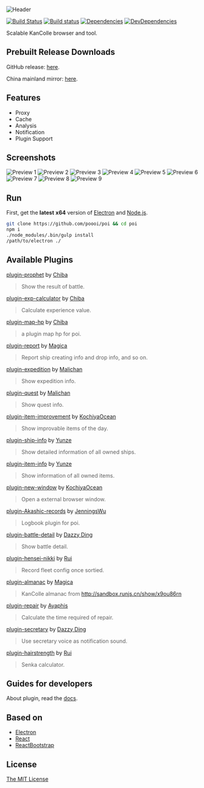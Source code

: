 ![Header](https://raw.githubusercontent.com/poooi/poi/master/assets/img/header.png)

[![Build Status](https://travis-ci.org/poooi/poi.svg?branch=master)](https://travis-ci.org/poooi/poi)
[![Build status](https://ci.appveyor.com/api/projects/status/bpa1dvvjt33xxx5n?svg=true)](https://ci.appveyor.com/project/magica/poi)
[![Dependencies](https://david-dm.org/poooi/poi.svg)](https://david-dm.org/poooi/poi)
[![DevDependencies](https://david-dm.org/poooi/poi/dev-status.svg)](https://david-dm.org/poooi/poi#info=devDependencies)

Scalable KanColle browser and tool.

## Prebuilt Release Downloads

GitHub release: [here](https://github.com/poooi/poi/releases).

China mainland mirror: [here](http://0u0.moe/poi).

## Features

+ Proxy
+ Cache
+ Analysis
+ Notification
+ Plugin Support

## Screenshots

![Preview 1](https://cloud.githubusercontent.com/assets/6753092/10863967/ebcc2b60-8018-11e5-9f74-9d0cf214fe49.png)
![Preview 2](https://cloud.githubusercontent.com/assets/6753092/10863968/ee4d8a96-8018-11e5-92ae-7f794864dca8.png)
![Preview 3](https://cloud.githubusercontent.com/assets/6753092/10863969/f0a49b2c-8018-11e5-9659-43f626c4691c.png)
![Preview 4](https://cloud.githubusercontent.com/assets/6753092/10863970/f19f7ec0-8018-11e5-99f8-8df3bced1616.png)
![Preview 5](https://cloud.githubusercontent.com/assets/6753092/10863971/f2a69114-8018-11e5-8b4e-3017472a24a4.png)
![Preview 6](https://cloud.githubusercontent.com/assets/6753092/10863972/f3c3a898-8018-11e5-9aa6-0049a879e0bc.png)
![Preview 7](https://cloud.githubusercontent.com/assets/6753092/10863973/f56bddb4-8018-11e5-82c1-4d1fc23779a8.png)
![Preview 8](https://cloud.githubusercontent.com/assets/6753092/10863975/f70264ae-8018-11e5-8b71-2fb9a78819d5.png)
![Preview 9](https://cloud.githubusercontent.com/assets/6753092/10863976/f8458094-8018-11e5-9164-c9127fee9257.png)

## Run

First, get the __latest__ __x64__ version of [Electron](https://github.com/atom/electron) and [Node.js](https://nodejs.org).

```bash
git clone https://github.com/poooi/poi && cd poi
npm i
./node_modules/.bin/gulp install
/path/to/electron ./
```

## Available Plugins
[plugin-prophet](https://github.com/poooi/plugin-prophet) by [Chiba](https://github.com/Chibaheit)
> Show the result of battle.

[plugin-exp-calculator](https://github.com/poooi/plugin-exp-calculator) by [Chiba](https://github.com/Chibaheit)
> Calculate experience value.

[plugin-map-hp](https://github.com/poooi/plugin-map-hp) by [Chiba](https://github.com/Chibaheit)
> a plugin map hp for poi.

[plugin-report](https://github.com/poooi/plugin-report) by [Magica](https://github.com/magicae)
> Report ship creating info and drop info, and so on.

[plugin-expedition](https://github.com/poooi/plugin-expedition) by [Malichan](https://github.com/malichan)
> Show expedition info.

[plugin-quest](https://github.com/poooi/plugin-quest) by [Malichan](https://github.com/malichan)
> Show quest info.

[plugin-item-improvement](https://github.com/poooi/plugin-item-improvement) by [KochiyaOcean](https://github.com/KochiyaOcean)
> Show improvable items of the day.

[plugin-ship-info](https://github.com/poooi/plugin-ship-info) by [Yunze](https://github.com/myzwillmake)
> Show detailed information of all owned ships.

[plugin-item-info](https://github.com/poooi/plugin-item-info) by [Yunze](https://github.com/myzwillmake)
> Show information of all owned items.

[plugin-new-window](https://github.com/poooi/plugin-new-window) by [KochiyaOcean](https://github.com/KochiyaOcean)
> Open a external browser window.

[plugin-Akashic-records](https://github.com/poooi/plugin-Akashic-records) by [JenningsWu](https://github.com/JenningsWu)
> Logbook plugin for poi.

[plugin-battle-detail](https://github.com/poooi/plugin-battle-detail) by [Dazzy Ding](https://github.com/yukixz)
> Show battle detail.

[plugin-hensei-nikki](https://github.com/poooi/plugin-hensei-nikki.git) by [Rui](https://github.com/ruiii)
> Record fleet config once sortied.

[plugin-almanac](https://github.com/poooi/plugin-almanac) by [Magica](https://github.com/magicae)
> KanColle almanac from http://sandbox.runjs.cn/show/x9ou86rn

[plugin-repair](https://github.com/Ayaphis/plugin-repair) by [Ayaphis](https://github.com/Ayaphis)
> Calculate the time required of repair.

[plugin-secretary](https://github.com/dazzyd/poi-secretary) by [Dazzy Ding](https://github.com/dazzyd)
> Use secretary voice as notification sound.

[plugin-hairstrength](https://github.com/ruiii/plugin-hairstrength.git) by [Rui](https://github.com/ruiii)
> Senka calculator.

## Guides for developers

About plugin, read the [docs](https://github.com/poooi/poi/tree/master/docs).

## Based on

+ [Electron](https://github.com/atom/electron)
+ [React](https://github.com/facebook/react)
+ [ReactBootstrap](https://github.com/react-bootstrap/react-bootstrap/)

## License
[The MIT License](https://github.com/poooi/poi/blob/master/LICENSE)
